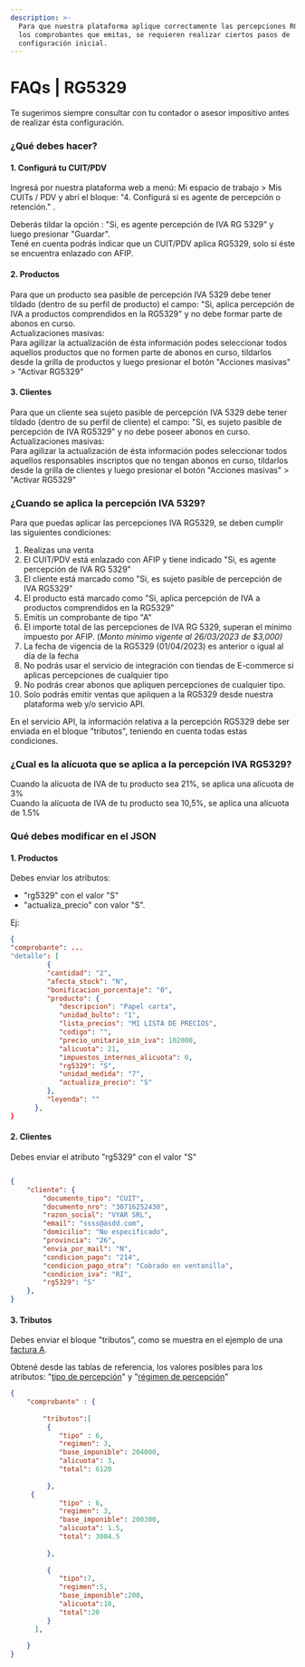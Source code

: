 ```yaml
---
description: >-
  Para que nuestra plataforma aplique correctamente las percepciones RG5329 en
  los comprobantes que emitas, se requieren realizar ciertos pasos de
  configuración inicial.
---
```


# FAQs | RG5329



Te sugerimos siempre consultar con tu contador o asesor impositivo antes de realizar ésta configuración.

### ¿Qué debes hacer?

#### 1. Configurá tu CUIT/PDV

Ingresá por nuestra plataforma web a menú: Mi espacio de trabajo > Mis CUITs / PDV y abrí el bloque: "4. Configurá si es agente de percepción o retención." .&#x20;

Deberás tildar la opción : "Si, es agente percepción de IVA RG 5329" y luego presionar "Guardar".\
Tené en cuenta podrás indicar que un CUIT/PDV aplica RG5329, solo si éste se encuentra enlazado con AFIP.



#### 2. Productos

Para que un producto sea pasible de percepción IVA 5329 debe tener tildado (dentro de su perfil de producto) el campo: "Si, aplica percepción de IVA a productos comprendidos en la RG5329" y no debe formar parte de abonos en curso.\
Actualizaciones masivas:\
Para agilizar la actualización de ésta información podes seleccionar todos aquellos productos que no formen parte de abonos en curso, tildarlos desde la grilla de productos y luego presionar el botón "Acciones masivas" > "Activar RG5329"



#### 3. Clientes

Para que un cliente sea sujeto pasible de percepción IVA 5329 debe tener tildado (dentro de su perfil de cliente) el campo: "Si, es sujeto pasible de percepción de IVA RG5329" y no debe poseer abonos en curso.\
Actualizaciones masivas:\
Para agilizar la actualización de ésta información podes seleccionar todos aquellos responsables inscriptos que no tengan abonos en curso, tildarlos desde la grilla de clientes y luego presionar el botón "Acciones masivas" > "Activar RG5329"



### ¿Cuando se aplica la percepción IVA 5329?

Para que puedas aplicar las percepciones IVA RG5329, se deben cumplir las siguientes condiciones:

1. Realizas una venta
2. El CUIT/PDV está enlazado con AFIP y tiene indicado "Si, es agente percepción de IVA RG 5329"
3. El cliente está marcado como "Si, es sujeto pasible de percepción de IVA RG5329"
4. El producto está marcado como "Si, aplica percepción de IVA a productos comprendidos en la RG5329"
5. Emitís un comprobante de tipo "A"
6. El importe total de las percepciones de IVA RG 5329, superan el mínimo impuesto por AFIP. (_Monto mínimo vigente al 26/03/2023 de $3,000)_&#x20;
7. La fecha de vigencia de la RG5329 (01/04/2023) es anterior o igual al día de la fecha
8. No podrás usar el servicio de integración con tiendas de E-commerce si aplicas percepciones de cualquier tipo
9. No podrás crear abonos que apliquen percepciones de cualquier tipo.
10. Solo podrás emitir ventas que apliquen a la RG5329 desde nuestra plataforma web y/o servicio API.

En el servicio API, la información relativa a la percepción RG5329 debe ser enviada en el bloque "tributos", teniendo en cuenta todas estas condiciones.



### ¿Cual es la alícuota que se aplica a la percepción IVA RG5329?

Cuando la alícuota de IVA de tu producto sea 21%, se aplica una alícuota de 3%\
Cuando la alícuota de IVA de tu producto sea 10,5%, se aplica una alícuota de 1.5%



### Qué debes modificar en el JSON

#### 1. Productos

Debes enviar los atributos:

* &#x20;"rg5329"  con el valor "S" &#x20;
* "actualiza\_precio" con valor "S".

Ej:

```json
{
"comprobante": ...
"detalle": [
         {
         "cantidad": "2",
         "afecta_stock": "N",
         "bonificacion_porcentaje": "0",
         "producto": {
            "descripcion": "Papel carta",
            "unidad_bulto": "1",
            "lista_precios": "MI LISTA DE PRECIOS",
            "codigo": "",
            "precio_unitario_sin_iva": 102000,
            "alicuota": 21,
            "impuestos_internos_alicuota": 0,
            "rg5329": "S",
            "unidad_medida": "7",
            "actualiza_precio": "S"
         },
         "leyenda": ""
      },
}
```



#### 2. Clientes

Debes enviar el atributo  "rg5329"  con el valor "S"

```json

{
	"cliente": {
		"documento_tipo": "CUIT",
		"documento_nro": "30716252430",
		"razon_social": "VYAR SRL",
		"email": "ssss@asdd.com",
		"domicilio": "No especificado",
		"provincia": "26",
		"envia_por_mail": "N",
		"condicion_pago": "214",
		"condicion_pago_otra": "Cobrado en ventanilla",
		"condicion_iva": "RI",
		"rg5329": "S"
	},
}


```



#### 3. Tributos

Debes enviar el bloque "tributos", como se muestra en el ejemplo de una [factura A](api-factura-electronica-afip-facturacion-ventas/api-factura-electronica-afip-factura-nota-de-debito-b-nota-de-credito-bb.md).

Obtené desde las tablas de referencia, los valores posibles para los atributos: "[tipo de percepción](parametros/tablas-de-referencia.md#bloque-tributos-greater-than-tipos-de-percepcion-a-aplicar)" y "[régimen de percepción](parametros/tablas-de-referencia.md#bloque-tributos-greater-than-regimen-de-percepcion)"

```json
{
    "comprobante" : {
    
        "tributos":[
         {
            "tipo" : 6,
            "regimen": 3,
            "base_imponible": 204000,
            "alicuota": 3,
            "total": 6120
            
         },
	 {
            "tipo" : 6,
            "regimen": 3,
            "base_imponible": 200300,
            "alicuota": 1.5,
            "total": 3004.5
            
         },
				
         {
            "tipo":7,
            "regimen":5,
            "base_imponible":200,
            "alicuota":10,
            "total":20
         }
      ],
    
    }
}
```

